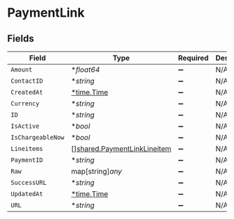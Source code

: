 # PaymentLink


## Fields

| Field                                                                             | Type                                                                              | Required                                                                          | Description                                                                       |
| --------------------------------------------------------------------------------- | --------------------------------------------------------------------------------- | --------------------------------------------------------------------------------- | --------------------------------------------------------------------------------- |
| `Amount`                                                                          | **float64*                                                                        | :heavy_minus_sign:                                                                | N/A                                                                               |
| `ContactID`                                                                       | **string*                                                                         | :heavy_minus_sign:                                                                | N/A                                                                               |
| `CreatedAt`                                                                       | [*time.Time](https://pkg.go.dev/time#Time)                                        | :heavy_minus_sign:                                                                | N/A                                                                               |
| `Currency`                                                                        | **string*                                                                         | :heavy_minus_sign:                                                                | N/A                                                                               |
| `ID`                                                                              | **string*                                                                         | :heavy_minus_sign:                                                                | N/A                                                                               |
| `IsActive`                                                                        | **bool*                                                                           | :heavy_minus_sign:                                                                | N/A                                                                               |
| `IsChargeableNow`                                                                 | **bool*                                                                           | :heavy_minus_sign:                                                                | N/A                                                                               |
| `Lineitems`                                                                       | [][shared.PaymentLinkLineitem](../../../pkg/models/shared/paymentlinklineitem.md) | :heavy_minus_sign:                                                                | N/A                                                                               |
| `PaymentID`                                                                       | **string*                                                                         | :heavy_minus_sign:                                                                | N/A                                                                               |
| `Raw`                                                                             | map[string]*any*                                                                  | :heavy_minus_sign:                                                                | N/A                                                                               |
| `SuccessURL`                                                                      | **string*                                                                         | :heavy_minus_sign:                                                                | N/A                                                                               |
| `UpdatedAt`                                                                       | [*time.Time](https://pkg.go.dev/time#Time)                                        | :heavy_minus_sign:                                                                | N/A                                                                               |
| `URL`                                                                             | **string*                                                                         | :heavy_minus_sign:                                                                | N/A                                                                               |
